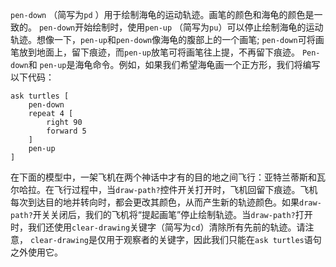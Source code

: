 ﻿`pen-down` （简写为`pd` ）用于绘制海龟的运动轨迹。画笔的颜色和海龟的颜色是一致的。 `pen-down`开始绘制时，使用`pen-up` （简写为`pu`）可以停止绘制海龟的运动轨迹。想像一下，`pen-up`和`pen-down`像海龟的腹部上的一个画笔; `pen-down`可将画笔放到地面上，留下痕迹，而`pen-up`放笔可将画笔往上提，不再留下痕迹。 `Pen-down`和 `pen-up`是海龟命令。例如，如果我们希望海龟画一个正方形，我们将编写以下代码：



```
ask turtles [
	pen-down
	repeat 4 [
		right 90
		forward 5
	]
	pen-up
]
```


在下面的模型中，一架飞机在两个神话中才有的目的地之间飞行：亚特兰蒂斯和瓦尔哈拉。在飞行过程中，当`draw-path?`控件开关打开时，飞机回留下痕迹。飞机每次到达目的地并转向时，都会更改其颜色，从而产生新的轨迹颜色。如果`draw-path?`开关关闭后，我们的飞机将“提起画笔”停止绘制轨迹。当`draw-path?`打开时，我们还使用`clear-drawing`关键字（简写为`cd`）清除所有先前的轨迹。请注意， `clear-drawing`是仅用于观察者的关键字，因此我们只能在`ask turtles`语句之外使用它。
